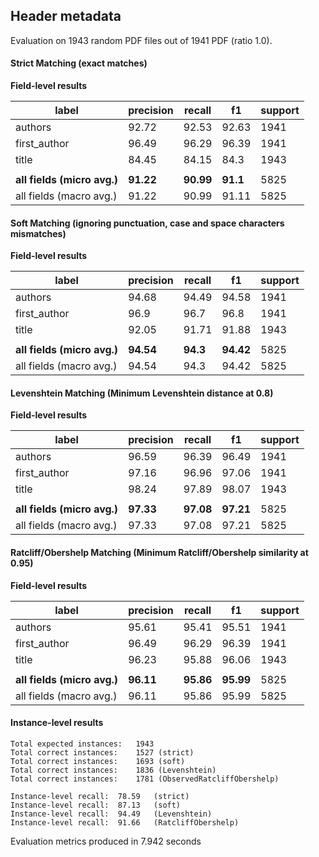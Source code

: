 ## Header metadata

Evaluation on 1943 random PDF files out of 1941 PDF (ratio 1.0).

#### Strict Matching (exact matches)

**Field-level results**

| label                       | precision | recall    | f1       | support |
|-----------------------------|-----------|-----------|----------|---------|
| authors                     | 92.72     | 92.53     | 92.63    | 1941    |
| first_author                | 96.49     | 96.29     | 96.39    | 1941    |
| title                       | 84.45     | 84.15     | 84.3     | 1943    |
|                             |           |           |          |         |
| **all fields (micro avg.)** | **91.22** | **90.99** | **91.1** | 5825    |
| all fields (macro avg.)     | 91.22     | 90.99     | 91.11    | 5825    |

#### Soft Matching (ignoring punctuation, case and space characters mismatches)

**Field-level results**

| label                       | precision | recall   | f1        | support |
|-----------------------------|-----------|----------|-----------|---------|
| authors                     | 94.68     | 94.49    | 94.58     | 1941    |
| first_author                | 96.9      | 96.7     | 96.8      | 1941    |
| title                       | 92.05     | 91.71    | 91.88     | 1943    |
|                             |           |          |           |         |
| **all fields (micro avg.)** | **94.54** | **94.3** | **94.42** | 5825    |
| all fields (macro avg.)     | 94.54     | 94.3     | 94.42     | 5825    |

#### Levenshtein Matching (Minimum Levenshtein distance at 0.8)

**Field-level results**

| label                       | precision | recall    | f1        | support |
|-----------------------------|-----------|-----------|-----------|---------|
| authors                     | 96.59     | 96.39     | 96.49     | 1941    |
| first_author                | 97.16     | 96.96     | 97.06     | 1941    |
| title                       | 98.24     | 97.89     | 98.07     | 1943    |
|                             |           |           |           |         |
| **all fields (micro avg.)** | **97.33** | **97.08** | **97.21** | 5825    |
| all fields (macro avg.)     | 97.33     | 97.08     | 97.21     | 5825    |

#### Ratcliff/Obershelp Matching (Minimum Ratcliff/Obershelp similarity at 0.95)

**Field-level results**

| label                       | precision | recall    | f1        | support |
|-----------------------------|-----------|-----------|-----------|---------|
| authors                     | 95.61     | 95.41     | 95.51     | 1941    |
| first_author                | 96.49     | 96.29     | 96.39     | 1941    |
| title                       | 96.23     | 95.88     | 96.06     | 1943    |
|                             |           |           |           |         |
| **all fields (micro avg.)** | **96.11** | **95.86** | **95.99** | 5825    |
| all fields (macro avg.)     | 96.11     | 95.86     | 95.99     | 5825    |

#### Instance-level results

```
Total expected instances: 	1943
Total correct instances: 	1527 (strict) 
Total correct instances: 	1693 (soft) 
Total correct instances: 	1836 (Levenshtein) 
Total correct instances: 	1781 (ObservedRatcliffObershelp) 

Instance-level recall:	78.59	(strict) 
Instance-level recall:	87.13	(soft) 
Instance-level recall:	94.49	(Levenshtein) 
Instance-level recall:	91.66	(RatcliffObershelp) 
```

Evaluation metrics produced in 7.942 seconds
